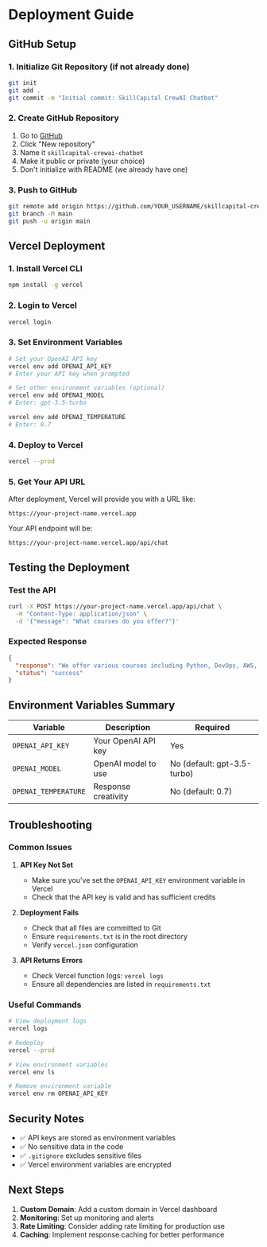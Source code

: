 # Deployment Guide

## GitHub Setup

### 1. Initialize Git Repository (if not already done)
```bash
git init
git add .
git commit -m "Initial commit: SkillCapital CrewAI Chatbot"
```

### 2. Create GitHub Repository
1. Go to [GitHub](https://github.com)
2. Click "New repository"
3. Name it `skillcapital-crewai-chatbot`
4. Make it public or private (your choice)
5. Don't initialize with README (we already have one)

### 3. Push to GitHub
```bash
git remote add origin https://github.com/YOUR_USERNAME/skillcapital-crewai-chatbot.git
git branch -M main
git push -u origin main
```

## Vercel Deployment

### 1. Install Vercel CLI
```bash
npm install -g vercel
```

### 2. Login to Vercel
```bash
vercel login
```

### 3. Set Environment Variables
```bash
# Set your OpenAI API key
vercel env add OPENAI_API_KEY
# Enter your API key when prompted

# Set other environment variables (optional)
vercel env add OPENAI_MODEL
# Enter: gpt-3.5-turbo

vercel env add OPENAI_TEMPERATURE
# Enter: 0.7
```

### 4. Deploy to Vercel
```bash
vercel --prod
```

### 5. Get Your API URL
After deployment, Vercel will provide you with a URL like:
```
https://your-project-name.vercel.app
```

Your API endpoint will be:
```
https://your-project-name.vercel.app/api/chat
```

## Testing the Deployment

### Test the API
```bash
curl -X POST https://your-project-name.vercel.app/api/chat \
  -H "Content-Type: application/json" \
  -d '{"message": "What courses do you offer?"}'
```

### Expected Response
```json
{
  "response": "We offer various courses including Python, DevOps, AWS, Azure, React.js, and more...",
  "status": "success"
}
```

## Environment Variables Summary

| Variable | Description | Required |
|----------|-------------|----------|
| `OPENAI_API_KEY` | Your OpenAI API key | Yes |
| `OPENAI_MODEL` | OpenAI model to use | No (default: gpt-3.5-turbo) |
| `OPENAI_TEMPERATURE` | Response creativity | No (default: 0.7) |

## Troubleshooting

### Common Issues

1. **API Key Not Set**
   - Make sure you've set the `OPENAI_API_KEY` environment variable in Vercel
   - Check that the API key is valid and has sufficient credits

2. **Deployment Fails**
   - Check that all files are committed to Git
   - Ensure `requirements.txt` is in the root directory
   - Verify `vercel.json` configuration

3. **API Returns Errors**
   - Check Vercel function logs: `vercel logs`
   - Ensure all dependencies are listed in `requirements.txt`

### Useful Commands

```bash
# View deployment logs
vercel logs

# Redeploy
vercel --prod

# View environment variables
vercel env ls

# Remove environment variable
vercel env rm OPENAI_API_KEY
```

## Security Notes

- ✅ API keys are stored as environment variables
- ✅ No sensitive data in the code
- ✅ `.gitignore` excludes sensitive files
- ✅ Vercel environment variables are encrypted

## Next Steps

1. **Custom Domain**: Add a custom domain in Vercel dashboard
2. **Monitoring**: Set up monitoring and alerts
3. **Rate Limiting**: Consider adding rate limiting for production use
4. **Caching**: Implement response caching for better performance 